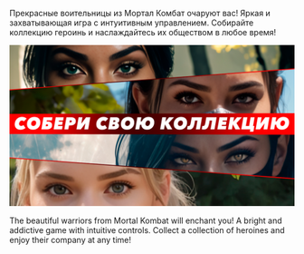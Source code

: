 <p>Прекрасные воительницы из Мортал Комбат очаруют вас! Яркая и захватывающая игра с интуитивным управлением. Собирайте коллекцию героинь и наслаждайтесь их обществом в любое время!</p>
<p><img src="./media/инструкция 2 альбом.png"/></p>
<p>The beautiful warriors from Mortal Kombat will enchant you! A bright and addictive game with intuitive controls. Collect a collection of heroines and enjoy their company at any time!</p>
